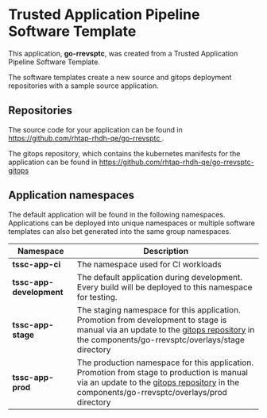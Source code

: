# Trusted Application Pipeline Software Template

This application, **go-rrevsptc**, was created from a Trusted Application Pipeline Software Template.

The software templates create a new source and gitops deployment repositories with a sample source application. 

## Repositories

The source code for your application can be found in [https://github.com/rhtap-rhdh-qe/go-rrevsptc ](https://github.com/rhtap-rhdh-qe/go-rrevsptc ).
 
The gitops repository, which contains the kubernetes manifests for the application can be found in 
[https://github.com/rhtap-rhdh-qe/go-rrevsptc-gitops ](https://github.com/rhtap-rhdh-qe/go-rrevsptc-gitops ) 

## Application namespaces 

The default application will be found in the following namespaces. Applications can be deployed into unique namespaces or multiple software templates can also bet generated into the same group namespaces.  

|  Namespace   |  Description   |  
| -------- | -------- |
| **tssc-app-ci** | The namespace used for CI workloads |
| **tssc-app-development** | The default application during development. Every build will be deployed to this namespace for testing. |
| **tssc-app-stage** | The staging namespace for this application. Promotion from development to stage is manual via an update to the [gitops repository](https://github.com/rhtap-rhdh-qe/go-rrevsptc-gitops ) in the components/go-rrevsptc/overlays/stage directory |
| **tssc-app-prod** | The production namespace for this application. Promotion from stage to production is manual via an update to the [gitops repository](https://github.com/rhtap-rhdh-qe/go-rrevsptc-gitops ) in the components/go-rrevsptc/overlays/prod directory |